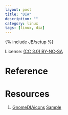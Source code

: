```yaml
---
layout: post
title: "DIA"
description: ""
category: linux
tags: [linux, dia]
---
```

{% include JB/setup %}

License: [(CC 3.0) BY-NC-SA](http://creativecommons.org/licenses/by-nc-sa/3.0/)

# Reference

# Resources
1. [GnomeDIAicons](http://gnomediaicons.sourceforge.net/) [Sample](http://i.stack.imgur.com/7ay03.png)
